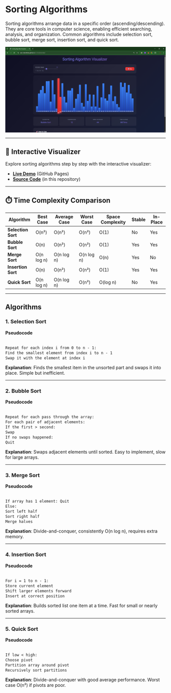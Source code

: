 # Sorting Algorithms

Sorting algorithms arrange data in a specific order (ascending/descending). They are core tools in computer science, enabling efficient searching, analysis, and organization. Common algorithms include selection sort, bubble sort, merge sort, insertion sort, and quick sort.

![Sorting Visualizer](images/image.png)

---

## 🎨 Interactive Visualizer

Explore sorting algorithms step by step with the interactive visualizer:

- **[Live Demo](https://swe-robertkibet.github.io/cs-fundamentals/)** (GitHub Pages)
- **[Source Code](docs/index.html)** (in this repository)

---

## ⏱️ Time Complexity Comparison

| Algorithm          | Best Case  | Average Case | Worst Case | Space Complexity | Stable | In-Place |
| ------------------ | ---------- | ------------ | ---------- | ---------------- | ------ | -------- |
| **Selection Sort** | O(n²)      | O(n²)        | O(n²)      | O(1)             | No     | Yes      |
| **Bubble Sort**    | O(n)       | O(n²)        | O(n²)      | O(1)             | Yes    | Yes      |
| **Merge Sort**     | O(n log n) | O(n log n)   | O(n log n) | O(n)             | Yes    | No       |
| **Insertion Sort** | O(n)       | O(n²)        | O(n²)      | O(1)             | Yes    | Yes      |
| **Quick Sort**     | O(n log n) | O(n log n)   | O(n²)      | O(log n)         | No     | Yes      |

---

## Algorithms

### 1. Selection Sort

**Pseudocode**

```

Repeat for each index i from 0 to n - 1:
Find the smallest element from index i to n - 1
Swap it with the element at index i

```

**Explanation**: Finds the smallest item in the unsorted part and swaps it into place. Simple but inefficient.

---

### 2. Bubble Sort

**Pseudocode**

```

Repeat for each pass through the array:
For each pair of adjacent elements:
If the first > second:
Swap
If no swaps happened:
Quit

```

**Explanation**: Swaps adjacent elements until sorted. Easy to implement, slow for large arrays.

---

### 3. Merge Sort

**Pseudocode**

```

If array has 1 element: Quit
Else:
Sort left half
Sort right half
Merge halves

```

**Explanation**: Divide-and-conquer, consistently O(n log n), requires extra memory.

---

### 4. Insertion Sort

**Pseudocode**

```

For i = 1 to n - 1:
Store current element
Shift larger elements forward
Insert at correct position

```

**Explanation**: Builds sorted list one item at a time. Fast for small or nearly sorted arrays.

---

### 5. Quick Sort

**Pseudocode**

```

If low < high:
Choose pivot
Partition array around pivot
Recursively sort partitions

```

**Explanation**: Divide-and-conquer with good average performance. Worst case O(n²) if pivots are poor.
